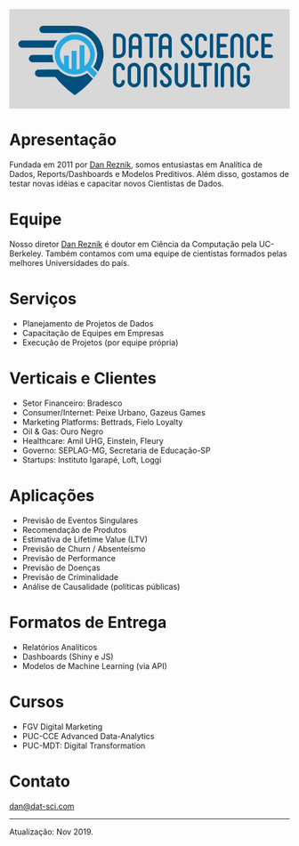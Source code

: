 
<img src="pics/data_science_consulting_logo.png" style="display: block; margin: auto;" />

# Apresentação

Fundada em 2011 por [Dan
Reznik](https://www.linkedin.com/in/dan-s-reznik-phd-bb49133/), somos
entusiastas em Analítica de Dados, Reports/Dashboards e Modelos
Preditivos. Além disso, gostamos de testar novas idéias e capacitar
novos Cientistas de Dados.

# Equipe

Nosso diretor [Dan
Reznik](https://www.linkedin.com/in/dan-s-reznik-phd-bb49133/) é doutor
em Ciência da Computação pela UC-Berkeley. Também contamos com uma
equipe de cientistas formados pelas melhores Universidades do país.

# Serviços

  - Planejamento de Projetos de Dados
  - Capacitação de Equipes em Empresas
  - Execução de Projetos (por equipe própria)

# Verticais e Clientes

  - Setor Financeiro: Bradesco
  - Consumer/Internet: Peixe Urbano, Gazeus Games
  - Marketing Platforms: Bettrads, Fielo Loyalty
  - Oil & Gas: Ouro Negro
  - Healthcare: Amil UHG, Einstein, Fleury
  - Governo: SEPLAG-MG, Secretaria de Educação-SP
  - Startups: Instituto Igarapé, Loft, Loggi

# Aplicações

  - Previsão de Eventos Singulares
  - Recomendação de Produtos
  - Estimativa de Lifetime Value (LTV)
  - Previsão de Churn / Absenteísmo
  - Previsão de Performance
  - Previsão de Doenças
  - Previsão de Criminalidade
  - Análise de Causalidade (políticas públicas)

# Formatos de Entrega

  - Relatórios Analíticos
  - Dashboards (Shiny e JS)
  - Modelos de Machine Learning (via API)

# Cursos

  - FGV Digital Marketing
  - PUC-CCE Advanced Data-Analytics
  - PUC-MDT: Digital Transformation

# Contato

<dan@dat-sci.com>

-----

Atualização: Nov 2019.
